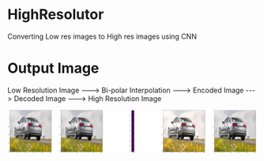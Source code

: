 # HighResolutor
 Converting Low res images to High res images using CNN
 

# Output Image

Low Resolution Image ---> Bi-polar Interpolation ---> Encoded Image ---> Decoded Image ---> High Resolution Image
 
![alt text](https://github.com/atharvagondkar/HighResolutor/blob/main/output.png)
